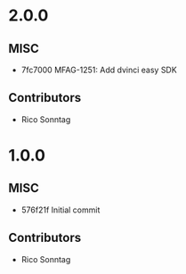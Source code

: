 # 2.0.0

## MISC

- 7fc7000 MFAG-1251: Add dvinci easy SDK

## Contributors

- Rico Sonntag

# 1.0.0

## MISC

- 576f21f Initial commit

## Contributors

- Rico Sonntag


